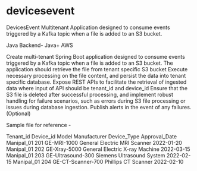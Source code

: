 # devicesevent
DevicesEvent Multitenant Application  designed to consume events triggered by a Kafka topic when a file is added to an S3 bucket.


Java Backend- Java+ AWS

Create multi-tenant Spring Boot application designed to consume events triggered by a Kafka topic when a file is added to an S3 bucket.
The application should retrieve the file from tenant specific S3 bucket
Execute necessary processing on the file content, and persist the data into tenant specific database.
Expose REST APIs to facilitate the retrieval of ingested data where input of API should be tenant_id and device_id
Ensure that the S3 file is deleted after successful processing, and implement robust handling for failure scenarios, such as errors during S3 file processing or issues during database ingestion.
Publish alerts in the event of any failures.(Optional)

Sample file for reference -

Tenant_id  Device_id  Model             Manufacturer      Device_Type      Approval_Date
Manipal_01  201       GE-MRI-1000       General Electric  MRI Scanner       2022-01-20
Manipal_01  202       GE-Xray-5000      General Electric  X-ray Machine     2022-03-15
Manipal_01  203       GE-Ultrasound-300 Siemens           Ultrasound System 2022-02-15
Manipal_01  204       GE-CT-Scanner-700 Phillips          CT Scanner        2022-02-10
